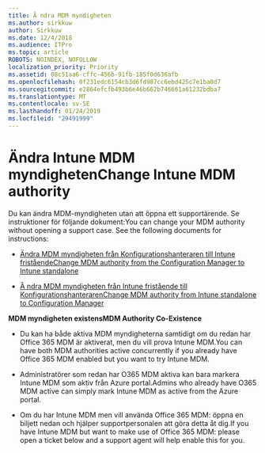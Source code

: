 ```yaml
---
title: Ã ndra MDM myndigheten
ms.author: sirkkuw
author: Sirkkuw
ms.date: 12/4/2018
ms.audience: ITPro
ms.topic: article
ROBOTS: NOINDEX, NOFOLLOW
localization_priority: Priority
ms.assetid: 08c51aa6-cffc-456b-91fb-185f0d636afb
ms.openlocfilehash: 0f231edc6154cb3d6fd987cc6ebd425c7e1ba0d7
ms.sourcegitcommit: e2864efcfb493b6e46b662b746661a61232bdba7
ms.translationtype: MT
ms.contentlocale: sv-SE
ms.lasthandoff: 01/24/2019
ms.locfileid: "29491999"
---
```

# <a name="change-intune-mdm-authority"></a><span data-ttu-id="bf668-102">Ändra Intune MDM myndigheten</span><span class="sxs-lookup"><span data-stu-id="bf668-102">Change Intune MDM authority</span></span>

<span data-ttu-id="bf668-p101">Du kan ändra MDM-myndigheten utan att öppna ett supportärende. Se instruktioner för följande dokument:</span><span class="sxs-lookup"><span data-stu-id="bf668-p101">You can change your MDM authority without opening a support case. See the following documents for instructions:</span></span>
  
- [<span data-ttu-id="bf668-105">Ändra MDM myndigheten från Konfigurationshanteraren till Intune fristående</span><span class="sxs-lookup"><span data-stu-id="bf668-105">Change MDM authority from the Configuration Manager to Intune standalone</span></span>](https://docs.microsoft.com/sccm/mdm/deploy-use/migrate-change-mdm-authority)
    
- [<span data-ttu-id="bf668-106">Ã ndra MDM myndigheten från Intune fristående till Konfigurationshanteraren</span><span class="sxs-lookup"><span data-stu-id="bf668-106">Change MDM authority from Intune standalone to Configuration Manager</span></span>](https://docs.microsoft.com/sccm/mdm/deploy-use/change-mdm-authority)
    
 <span data-ttu-id="bf668-107">**MDM myndigheten existens**</span><span class="sxs-lookup"><span data-stu-id="bf668-107">**MDM Authority Co-Existence**</span></span>
  
- <span data-ttu-id="bf668-108">Du kan ha både aktiva MDM myndigheterna samtidigt om du redan har Office 365 MDM är aktiverat, men du vill prova Intune MDM.</span><span class="sxs-lookup"><span data-stu-id="bf668-108">You can have both MDM authorities active concurrently if you already have Office 365 MDM enabled but you want to try Intune MDM.</span></span>
    
- <span data-ttu-id="bf668-109">Administratörer som redan har O365 MDM aktiva kan bara markera Intune MDM som aktiv från Azure portal.</span><span class="sxs-lookup"><span data-stu-id="bf668-109">Admins who already have O365 MDM active can simply mark Intune MDM as active from the Azure portal.</span></span>
    
- <span data-ttu-id="bf668-110">Om du har Intune MDM men vill använda Office 365 MDM: öppna en biljett nedan och hjälper supportpersonalen att göra detta åt dig.</span><span class="sxs-lookup"><span data-stu-id="bf668-110">If you have Intune MDM but want to make use of Office 365 MDM: please open a ticket below and a support agent will help enable this for you.</span></span>
    

